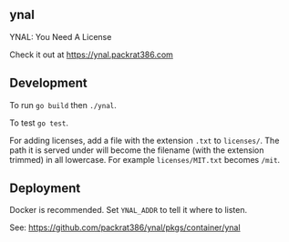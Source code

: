 ynal
---

YNAL: You Need A License

Check it out at https://ynal.packrat386.com

## Development

To run `go build` then `./ynal`.

To test `go test`.

For adding licenses, add a file with the extension `.txt` to `licenses/`. The path it is served under will become the filename (with the extension trimmed) in all lowercase. For example `licenses/MIT.txt` becomes `/mit`.

## Deployment

Docker is recommended. Set `YNAL_ADDR` to tell it where to listen.

See: https://github.com/packrat386/ynal/pkgs/container/ynal
